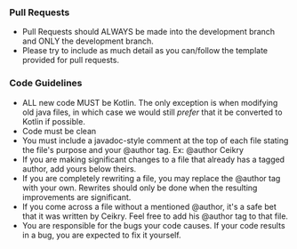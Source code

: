 ### Pull Requests
* Pull Requests should ALWAYS be made into the development branch and ONLY the development branch.
* Please try to include as much detail as you can/follow the template provided for pull requests.

### Code Guidelines
* ALL new code MUST be Kotlin. The only exception is when modifying old java files, in which case we would still *prefer* that it be converted to Kotlin if possible.
* Code must be clean
* You must include a javadoc-style comment at the top of each file stating the file's purpose and your @author tag. Ex: @author Ceikry
* If you are making significant changes to a file that already has a tagged author, add yours below theirs.
* If you are completely rewriting a file, you may replace the @author tag with your own. Rewrites should only be done when the resulting improvements are significant.
* If you come across a file without a mentioned @author, it's a safe bet that it was written by Ceikry. Feel free to add his @author tag to that file.
* You are responsible for the bugs your code causes. If your code results in a bug, you are expected to fix it yourself.
